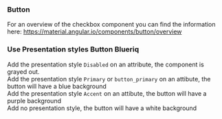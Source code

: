 ### Button
For an overview of the checkbox component you can find the information here: https://material.angular.io/components/button/overview

### Use Presentation styles Button Blueriq
Add the presentation style `Disabled` on an attribute, the component is grayed out.  
Add the presentation style `Primary` or `button_primary` on an attibute, the button will have a blue background  
Add the presentation style `Accent` on an attibute, the button will have a purple background  
Add no presentation style, the button will have a white background  
  
